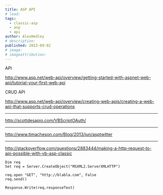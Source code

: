 ```yaml
---
title: ASP API
# lead:
tags:
  - classic-asp
  - asp
  - api
author: AlexHedley
# description:
published: 2013-09-02
# image:
# imageattribution:
---
```


API

http://www.asp.net/web-api/overview/getting-started-with-aspnet-web-api/tutorial-your-first-web-api

CRUD API

http://www.asp.net/web-api/overview/creating-web-apis/creating-a-web-api-that-supports-crud-operations

---

http://scottdesapio.com/VBScriptOAuth/

---

http://www.timacheson.com/Blog/2013/jun/asptwitter

---

http://stackoverflow.com/questions/2883444/making-a-http-request-to-api-possible-with-vb-asp-classic

```vbscript
Dim req
Set req = Server.CreateObject("MSXML2.ServerXMLHTTP")

req.open "GET", "http://blabla.com", False
req.send()

Response.Write(req.responseText)
```
